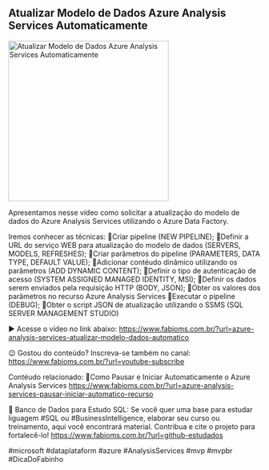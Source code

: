 ## Atualizar Modelo de Dados Azure Analysis Services Automaticamente

<img src="https://fabioms.com.br//uploads/youtube/Slide87.png" alt="Atualizar Modelo de Dados Azure Analysis Services Automaticamente" title="Azure Analysis Services" width="320"/>

Apresentamos nesse vídeo como solicitar a atualização do modelo de dados do Azure Analysis Services utilizando o Azure Data Factory.

Iremos conhecer as técnicas:
🔹Criar pipeline (NEW PIPELINE);
🔹Definir a URL do serviço WEB para atualização do modelo de dados (SERVERS, MODELS, REFRESHES);
🔹Criar parâmetros do pipeline (PARAMETERS, DATA TYPE, DEFAULT VALUE);
🔹Adicionar contéudo dinâmico utilizando os parâmetros (ADD DYNAMIC CONTENT);
🔹Definir o tipo de autenticação de acesso (SYSTEM ASSIGNED MANAGED IDENTITY, MSI);
🔹Definir os dados serem enviados pela requisição HTTP (BODY, JSON);
🔹Obter os valores dos parâmetros no recurso Azure Analysis Services
🔹Executar o pipeline (DEBUG);
🔹Obter o script JSON de atualização utilizando o SSMS (SQL SERVER MANAGEMENT STUDIO)

▶️ Acesse o vídeo no link abaixo:
https://www.fabioms.com.br/?url=azure-analysis-services-atualizar-modelo-dados-automatico

😉 Gostou do conteúdo? Inscreva-se também no canal:
https://www.fabioms.com.br/?url=youtube-subscribe 

Contéudo relacionado:
🔗Como Pausar e Iniciar Automaticamente o Azure Analysis Services
https://www.fabioms.com.br/?url=azure-analysis-services-pausar-iniciar-automatico-recurso

🎁 Banco de Dados para Estudo SQL:
Se você quer uma base para estudar liguagem #SQL ou #BusinessIntelligence, elaborar seu curso ou treinamento, aqui você encontrará material. 
Contribua e cite o projeto para fortalecê-lo!
https://www.fabioms.com.br/?url=github-estudados

#microsoft #dataplataform #azure #AnalysisServices #mvp #mvpbr #DicaDoFabinho 
